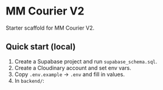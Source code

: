 # MM Courier V2

Starter scaffold for MM Courier V2.

## Quick start (local)

1. Create a Supabase project and run `supabase_schema.sql`.
2. Create a Cloudinary account and set env vars.
3. Copy `.env.example` -> `.env` and fill in values.
4. In `backend/`:
